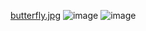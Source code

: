 [butterfly.jpg](https://res.cloudinary.com/dnby43njh/image/upload/v1682063032/butterfly.jpg.jpg)
![image](https://res.cloudinary.com/dnby43njh/image/upload/v1682063032/butterfly.jpg.jpg)
![image](https://user-images.githubusercontent.com/56241904/233613493-24b7701b-b420-47d5-9631-b1fc315abde6.png)
